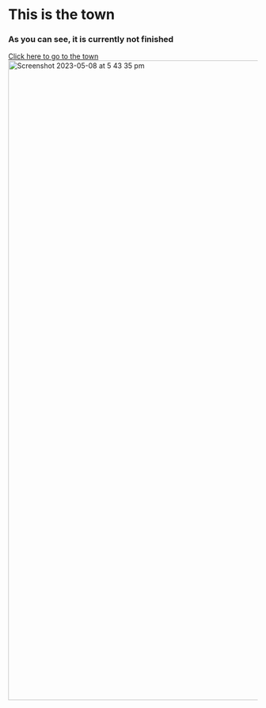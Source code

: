 # This is the town
### As you can see, it is currently not finished
<a href="[https://grimreaper2654.github.io/Notes/notes/Chemistry/](https://github.com/the-tOOMwn/town-interactive)">Click here to go to the town</a><br>
<img width="1294" alt="Screenshot 2023-05-08 at 5 43 35 pm" src="https://user-images.githubusercontent.com/80506189/236793651-21c7b585-d438-4ab7-aa4b-564f6b2ab4e6.png">
